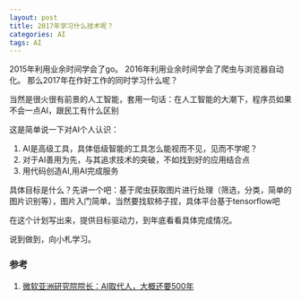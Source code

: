 ```yaml
---
layout: post
title: 2017年学习什么技术呢？
categories: AI
tags: AI
---
```



2015年利用业余时间学会了go。
2016年利用业余时间学会了爬虫与浏览器自动化。
那么2017年在作好工作的同时学习什么呢？ 

当然是很火很有前景的人工智能，套用一句话：在人工智能的大潮下，程序员如果不会一点AI，跟民工有什么区别  

这是简单说一下对AI个人认识：

1. AI是高级工具，具体低级智能的工具怎么能视而不见，见而不学呢？
2. 对于AI善用为先，与其追求技术的突破，不如找到好的应用结合点
3. 用代码创造AI,用AI完成服务 


具体目标是什么？先讲一个吧：基于爬虫获取图片进行处理（筛选，分类，简单的图片识别等），图片入门简单，当然要找软柿子捏，具体平台基于tensorflow吧

在这个计划写出来，提供目标驱动力，到年底看看具体完成情况。

说到做到，向小札学习。


### 参考 
1. [微软亚洲研究院院长：AI取代人，大概还要500年](微软亚洲研究院院长：AI取代人，大概还要500年)




